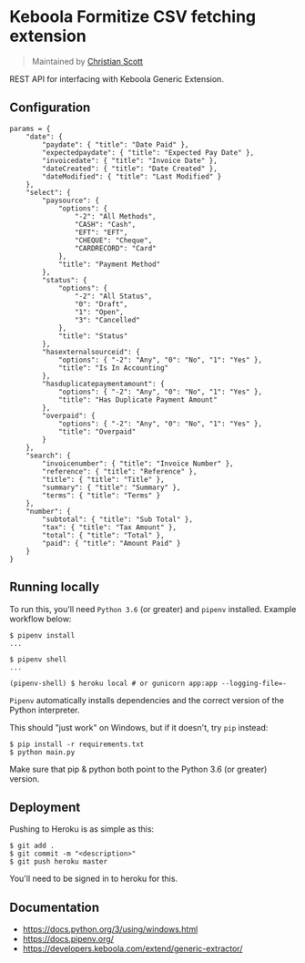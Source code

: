 # Keboola Formitize CSV fetching extension

> Maintained by [Christian Scott](me@christianfscott.com)

REST API for interfacing with Keboola Generic Extension.

## Configuration

```
params = {
    "date": {
        "paydate": { "title": "Date Paid" },
        "expectedpaydate": { "title": "Expected Pay Date" },
        "invoicedate": { "title": "Invoice Date" },
        "dateCreated": { "title": "Date Created" },
        "dateModified": { "title": "Last Modified" }
    },
    "select": {
        "paysource": {
            "options": {
                "-2": "All Methods",
                "CASH": "Cash",
                "EFT": "EFT",
                "CHEQUE": "Cheque",
                "CARDRECORD": "Card"
            },
            "title": "Payment Method"
        },
        "status": {
            "options": {
                "-2": "All Status",
                "0": "Draft",
                "1": "Open",
                "3": "Cancelled"
            },
            "title": "Status"
        },
        "hasexternalsourceid": {
            "options": { "-2": "Any", "0": "No", "1": "Yes" },
            "title": "Is In Accounting"
        },
        "hasduplicatepaymentamount": {
            "options": { "-2": "Any", "0": "No", "1": "Yes" },
            "title": "Has Duplicate Payment Amount"
        },
        "overpaid": {
            "options": { "-2": "Any", "0": "No", "1": "Yes" },
            "title": "Overpaid"
        }
    },
    "search": {
        "invoicenumber": { "title": "Invoice Number" },
        "reference": { "title": "Reference" },
        "title": { "title": "Title" },
        "summary": { "title": "Summary" },
        "terms": { "title": "Terms" }
    },
    "number": {
        "subtotal": { "title": "Sub Total" },
        "tax": { "title": "Tax Amount" },
        "total": { "title": "Total" },
        "paid": { "title": "Amount Paid" }
    }
}
```

## Running locally

To run this, you'll need `Python 3.6` (or greater) and `pipenv` installed. Example workflow below:

```shell
$ pipenv install
...

$ pipenv shell
...

(pipenv-shell) $ heroku local # or gunicorn app:app --logging-file=-
```

`Pipenv` automatically installs dependencies and the correct version of the Python interpreter.

This should "just work" on Windows, but if it doesn't, try `pip` instead:

```
$ pip install -r requirements.txt
$ python main.py
```

Make sure that pip & python both point to the Python 3.6 (or greater) version.

## Deployment

Pushing to Heroku is as simple as this:

```
$ git add .
$ git commit -m "<description>"
$ git push heroku master
```

You'll need to be signed in to heroku for this.

## Documentation

- https://docs.python.org/3/using/windows.html
- https://docs.pipenv.org/
- https://developers.keboola.com/extend/generic-extractor/
